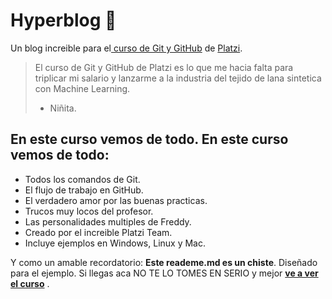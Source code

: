# Hyperblog :green_heart:
Un blog increible para el[ curso de Git y GitHub](https://platzi.com/cursos/git-github/ "[ curso de Git]") de [Platzi](https://platzi.com/home "Platzi").
> El curso de Git y GitHub de Platzi es lo que me hacia falta para triplicar mi salario y lanzarme a la industria del tejido de lana sintetica con Machine Learning. 
> - Niñita.

## En este curso vemos de todo. En este curso vemos de todo:
* Todos los comandos de Git.
* El flujo de trabajo en GitHub.
* El verdadero amor por las buenas practicas.
* Trucos muy locos del profesor.
* Las personalidades multiples de Freddy.
* Creado por el increible Platzi Team.
* Incluye ejemplos en Windows, Linux y Mac.  

Y como un amable recordatorio: **Este reademe.md es un chiste**.  Diseñado para el ejemplo. Si llegas aca NO TE LO TOMES EN SERIO y mejor [**ve a ver el curso**](https://platzi.com/cursos/git-github/ "ve a ver el curso") .
